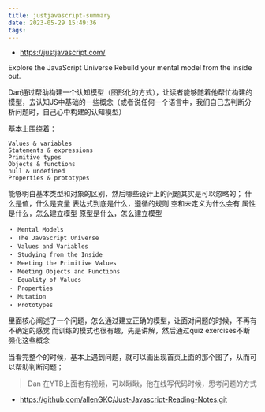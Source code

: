 ```yaml
---
title: justjavascript-summary
date: 2023-05-29 15:49:36
tags:
---
```

- https://justjavascript.com/

Explore the JavaScript Universe
Rebuild your mental model from the inside out.

Dan通过帮助构建一个认知模型（图形化的方式），让读者能够随着他帮忙构建的模型，去认知JS中基础的一些概念（或者说任何一个语言中，我们自己去判断分析问题时，自己心中构建的认知模型）

基本上围绕着：
```
Values & variables
Statements & expressions
Primitive types
Objects & functions
null & undefined
Properties & prototypes
```
能够明白基本类型和对象的区别，然后哪些设计上的问题其实是可以忽略的；
什么是值，什么是变量
表达式到底是什么，遵循的规则
空和未定义为什么会有
属性是什么，怎么建立模型
原型是什么，怎么建立模型
```
・ Mental Models
・ The JavaScript Universe
・ Values and Variables
・ Studying from the Inside
・ Meeting the Primitive Values
・ Meeting Objects and Functions
・ Equality of Values
・ Properties
・ Mutation
・ Prototypes
```
里面核心阐述了一个问题，怎么通过建立正确的模型，让面对问题的时候，不再有不确定的感觉
而训练的模式也很有趣，先是讲解，然后通过quiz exercises不断强化这些概念

当看完整个的时候，基本上遇到问题，就可以画出现首页上面的那个图了，从而可以帮助判断问题；

> Dan 在YTB上面也有视频，可以瞅瞅，他在线写代码时候，思考问题的方式

- https://github.com/allenGKC/Just-Javascript-Reading-Notes.git